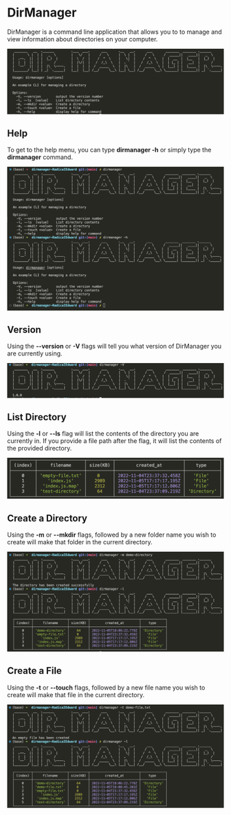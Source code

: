 # DirManager

DirManager is a command line application that allows you to to manage and view information about directories on your computer.

![Help Command](README-images/intro.png)

## Help

To get to the help menu, you can type **dirmanager -h** or simply type the **dirmanager** command.

![Help Command](README-images/help.png)

## Version

Using the **--version** or **-V** flags will tell you what version of DirManager you are currently using.

![List Command](README-images/version.png)

## List Directory

Using the **-l** or **--ls** flag will list the contents of the directory you are currently in. If you provide a file path after the flag, it will list the contents of the provided directory.

![List Command](README-images/list.png)

## Create a Directory

Using the **-m** or **--mkdir** flags, followed by a new folder name you wish to create will make that folder in the current directory.

![Make Directory Command](README-images/mkdir.png)

## Create a File

Using the **-t** or **--touch** flags, followed by a new file name you wish to create will make that file in the current directory.

![Touch Command](README-images/touch.png)
